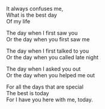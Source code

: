 It always confuses me,  
What is the best day  
Of my life

The day when I first saw you  
Or the day when you first saw me

The day when I first talked to you  
Or the day when you called late night

The day when I asked you out  
Or the day when you helped me out

For all the days that are special  
The best is today  
For I have you here with me, today.